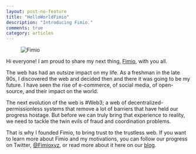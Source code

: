 ```yaml
---
layout: post-no-feature
title: "HelloWorldFimio"
description: "Introducing Fimio."
comments: true
category: articles
---
```

<figure>
  <img src="{{ site.url }}/images/fimio-logo.png" alt="Fimio">
</figure>

Hi everyone! I am proud to share my next thing, [Fimio](https://fimio.xyz/), with you all. 

The web has had an outsize impact on my life. As a freshman in the late 90s, I discovered the web and decided then and there it was going to be my future. I have seen the rise of e-commerce, of social media, of open-source, and their impact on the world.

The next evolution of the web is #Web3; a web of decentralized-permissionless systems that remove a lot of barriers that have held our progress hostage. But before we can truly bring that experience to reality, we need to tackle the twin evils of fraud and coordination problems.

That is why I founded Fimio, to bring trust to the trustless web. If you want to learn more about Fimio and my motivations, you can follow our progress on Twitter, [@Fimioxyz](https://twitter.com/fimioxyz), or read more about it here on our [blog](https://mirror.xyz/fimio.eth).